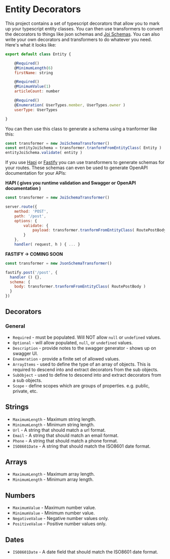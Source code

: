 # Entity Decorators

This project contains a set of typescript decorators that allow you to mark up your typescript entity classes. You
can then use transformers to convert the decorators to things like json schemas and [Joi Schemas](https://joi.dev). You can also write your
own decorators and transformers to do whatever you need. Here's what it looks like:

```javascript
export default class Entity {

    @Required()
    @MinimumLength(6)
    firstName: string

    @Required()
    @MinimumValue(1)
    articleCount: number

    @Required()
    @Enumeration( UserTypes.member, UserTypes.owner )
    userType: UserTypes

}
```

You can then use this class to generate a schema using a tranformer like this:

```javascript
const transformer = new JoiSchemaTransformer()
const entityJoiSchema = transformer.tranformFromEntityClass( Entity )
entityJoiSchema.validate( entity )
```

If you use [Hapi](https://hapi.dev/tutorials/validation/?lang=en_US) or [Fastify](https://www.fastify.io/docs/latest/Validation-and-Serialization/) you can use transformers to generate schemas for your routes. These schemas can even
be used to generate OpenAPI documentation for your APIs:

**HAPI ( gives you runtime validation and Swagger or OpenAPI documentation )**
```javascript
const transformer = new JoiSchemaTransformer()

server.route({
    method: 'POST',
    path: '/post',
    options: {
        validate: {
            payload: transformer.tranformFromEntityClass( RoutePostBody )
        }
    },
    handler( request, h ) { ... }
```

**FASTIFY -> COMING SOON**
```javascript
const transformer = new JsonSchemaTransformer()

fastify.post('/post', {
  handler () {},
  schema: {
    body: transformer.tranformFromEntityClass( RoutePostBody )
  }
})
```

## Decorators

### General
* `Required` - must be populated. Will NOT allow `null` or `undefined` values.
* `Optional` - will allow populated, `null`, or `undefined` values.
* `Description` - provide notes to the swagger generator - shows up on swagger UI.
* `Enumeration` - provide a finite set of allowed values.
* `ArrayItems` - used to define the type of an array of objects. This is required to descend into and extract decorators from the sub objects.
* `SubObject` - used to define to descend into and extract decorators from a sub objects.
* `Scope` - define scopes which are groups of properties. e.g. public, private, etc. 

## Strings
* `MaximumLength` - Maximum string length.
* `MinimumLength` - Minimum string length.
* `Url` - A string that should match a url format.
* `Email` - A string that should match an email format.
* `Phone` - A string that should match a phone format.
* `ISO8601Date` - A string that should match the ISO8601 date format.

## Arrays
* `MaximumLength` - Maximum array length.
* `MinimumLength` - Minimum array length.

## Numbers
* `MaximumValue` - Maximum number value.
* `MinimumValue` - Minimum number value.
* `NegativeValue` - Negative number values only.
* `PositiveValue` - Positive number values only.

## Dates
* `ISO8601Date` - A date field that should match the ISO8601 date format.
